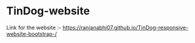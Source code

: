# TinDog-website

Link for the website :- https://ranjanabhi07.github.io/TinDog-responsive-website-bootstrap-/

